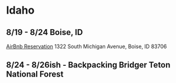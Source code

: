 # Idaho

## 8/19 - 8/24 Boise, ID

[AirBnb Reservation](https://www.airbnb.com/trips/v1/reservation-details/ro/RESERVATION2_CHECKIN/HM3ARRQBP4)
1322 South Michigan Avenue, Boise, ID 83706

## 8/24 - 8/26ish - Backpacking Bridger Teton National Forest 
